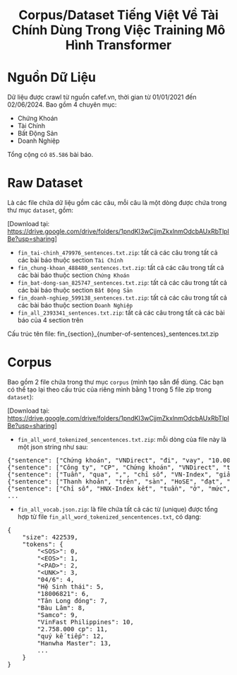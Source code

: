 <center>
    <h1>Corpus/Dataset Tiếng Việt Về Tài Chính Dùng Trong Việc Training Mô Hình Transformer</h1>
</center>

# Nguồn Dữ Liệu
Dữ liệu được crawl từ nguồn cafef.vn, thời gian từ 01/01/2021 đến 02/06/2024. Bao gồm 4 chuyên mục:
* Chứng Khoán
* Tài Chính
* Bất Động Sản
* Doanh Nghiệp

Tổng cộng có `85.586` bài báo.

# Raw Dataset
Là các file chứa dữ liệu gồm các câu, mỗi câu là một dòng được chứa trong thư mục `dataset`, gồm:

[Download tại: https://drive.google.com/drive/folders/1pndKI3wCjjmZkxlnmOdcbAUxRbTlpIBe?usp=sharing]

* `fin_tai-chinh_479976_sentences.txt.zip`: tất cả các câu trong tất cả các bài báo thuộc section `Tài Chính`
* `fin_chung-khoan_488480_sentences.txt.zip`: tất cả các câu trong tất cả các bài báo thuộc section `Chứng Khoán`
* `fin_bat-dong-san_825747_sentences.txt.zip`: tất cả các câu trong tất cả các bài báo thuộc section `Bất Động Sản`
* `fin_doanh-nghiep_599138_sentences.txt.zip`: tất cả các câu trong tất cả các bài báo thuộc section `Doanh Nghiệp`
* `fin_all_2393341_sentences.txt.zip`: tất cả các câu trong tất cả các bài báo của 4 section trên

Cấu trúc tên file: fin_{section}_{number-of-sentences}_sentences.txt.zip


# Corpus
Bao gồm 2 file chứa trong thư mục `corpus` (mình tạo sẳn để dùng. Các bạn có thể tạo lại theo cấu trúc của riêng mình bằng 1 trong 5 file zip trong `dataset`):

[Download tại: https://drive.google.com/drive/folders/1pndKI3wCjjmZkxlnmOdcbAUxRbTlpIBe?usp=sharing]

* `fin_all_word_tokenized_sencentences.txt.zip`: mỗi dòng của file này là một json string như sau:

<pre>
{"sentence": ["Chứng khoán", "VNDirect", "đi", "vay", "10.000", "tỷ", "đồng", "."], "word_count": 8}
{"sentence": ["Công ty", "CP", "Chứng khoán", "VNDirect", "thông qua", "việc", "sử dụng", "vốn", "vay", ",", "bảo lãnh", "tại", "VietinBank", "với", "tổng", "hạn mức", "10.000", "tỷ", "đồng", "để", "bổ sung", "nguồn", "vốn", ",", "đầu tư", "vào", "các", "giấy tờ", "có giá", "trên", "thị trường", ",", "bảo lãnh", "phát hành", "chứng khoán", "."], "word_count": 36}
{"sentence": ["Tuần", "qua", ",", "chỉ số", "VN-Index", "giảm", "0,21", "điểm", "xuống", "1.261,72 điểm", "."], "word_count": 11}
{"sentence": ["Thanh khoản", "trên", "sàn", "HoSE", "đạt", "hơn", "109.520", "tỷ", "đồng", ",", "giảm", "gần", "21", "so", "với", "tuần", "trước", "."], "word_count": 18}
{"sentence": ["Chỉ số", "HNX-Index kết", "tuần", "ở", "mức", "243,09 điểm", ",", "tăng", "1,37 điểm", "."], "word_count": 10}
...
</pre>

* `fin_all_vocab.json.zip`: là file chứa tất cả các từ (unique) được tổng hợp từ file `fin_all_word_tokenized_sencentences.txt`, có dạng:

<pre>
{
    "size": 422539,
    "tokens": {
        "&lt;SOS&gt;": 0,
        "&lt;EOS&gt;": 1,
        "&lt;PAD&gt;": 2,
        "&lt;UNK&gt;": 3,
        "04/6": 4,
        "Hệ Sinh thái": 5,
        "18006821": 6,
        "Tân Long đóng": 7,
        "Bàu Lâm": 8,
        "Samco": 9,
        "VinFast Philippines": 10,
        "2.758.000 cp": 11,
        "quý kế tiếp": 12,
        "Hanwha Master": 13,
        ...
    }
}
</pre>

